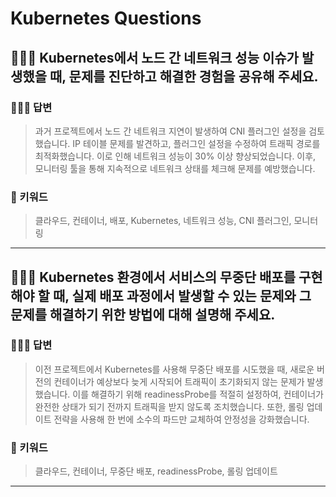 # Kubernetes Questions

## 🤷🏻‍♂️ Kubernetes에서 노드 간 네트워크 성능 이슈가 발생했을 때, 문제를 진단하고 해결한 경험을 공유해 주세요.

### 🙆🏻‍♂️ 답변
> 과거 프로젝트에서 노드 간 네트워크 지연이 발생하여 CNI 플러그인 설정을 검토했습니다. IP 테이블 문제를 발견하고, 플러그인 설정을 수정하여 트래픽 경로를 최적화했습니다. 이로 인해 네트워크 성능이 30% 이상 향상되었습니다. 이후, 모니터링 툴을 통해 지속적으로 네트워크 상태를 체크해 문제를 예방했습니다.

### 🔑 키워드
> 클라우드, 컨테이너, 배포, Kubernetes, 네트워크 성능, CNI 플러그인, 모니터링

<hr>

## 🤷🏻‍♂️ Kubernetes 환경에서 서비스의 무중단 배포를 구현해야 할 때, 실제 배포 과정에서 발생할 수 있는 문제와 그 문제를 해결하기 위한 방법에 대해 설명해 주세요.

### 🙆🏻‍♂️ 답변
> 이전 프로젝트에서 Kubernetes를 사용해 무중단 배포를 시도했을 때, 새로운 버전의 컨테이너가 예상보다 늦게 시작되어 트래픽이 초기화되지 않는 문제가 발생했습니다. 이를 해결하기 위해 readinessProbe를 적절히 설정하여, 컨테이너가 완전한 상태가 되기 전까지 트래픽을 받지 않도록 조치했습니다. 또한, 롤링 업데이트 전략을 사용해 한 번에 소수의 파드만 교체하여 안정성을 강화했습니다.

### 🔑 키워드
> 클라우드, 컨테이너, 무중단 배포, readinessProbe, 롤링 업데이트

<hr>
